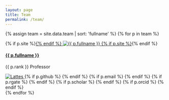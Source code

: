 ```yaml
---
layout: page
title: Team
permalink: /team/
---
```


{% assign team = site.data.team | sort: 'fullname' %}
{% for p in team %}
<div class="card container-fluid">

  <div class="col-md-2">
  <div class="pull-left">
    {% if p.site %}<a href="{{ p.site }}">{% endif %}
      <img class="photo img-responsive img-thumbnail" src="{{ site.baseurl }}/images/{{ p.key }}-sm.png" alt="{{ p.fullname }}">
    {% if p.site %}</a>{% endif %}
  </div>
  </div>
  <div class="col-md-6">
  <h4> <a href="{{ site.baseurl }}/team/{{ p.key }}.html"> {{ p.fullname }} </a> </h4>
  <p> {{ p.rank }} Professor </p>
  </div>

  <div class="col-md-4 text-right team-info-logo">
    <a href="{{ p.lattes }}">
      <img src="{{ site.baseurl }}/images/lattes.png" alt="Lattes">
    </a>
    {% if p.github %}
    <a href="http://github.com/{{ p.github }}">
      <i class="fa fa-github fa-3x"></i>
    </a>
    {% endif %}
    {% if p.email %}
    <a href="mailto:{{ p.email }}">
      <i class="fa fa-envelope fa-3x"></i>
    </a>
    {% endif %}
    {% if p.rgate %}
    <a href="https://www.researchgate.net/profile/{{ p.rgate }}">
      <i class="ai ai-researchgate ai-3x"></i>
    </a>
    {% endif %}
    {% if p.scholar %}
    <a href="https://scholar.google.com.br/citations?user={{ p.scholar }}">
      <i class="ai ai-google-scholar ai-3x"></i>
    </a>
    {% endif %}
    {% if p.orcid %}
    <a href="https://orcid.org/{{ p.orcid }}">
      <i class="ai ai-orcid ai-3x"></i>
    </a>
    {% endif %}
  </div>
  <div style="clear: both;"></div>
</div>
{% endfor %}
